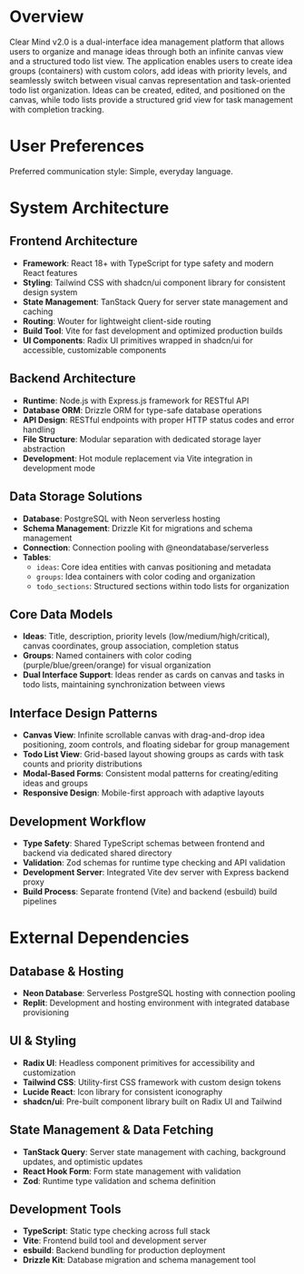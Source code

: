 # Overview

Clear Mind v2.0 is a dual-interface idea management platform that allows users to organize and manage ideas through both an infinite canvas view and a structured todo list view. The application enables users to create idea groups (containers) with custom colors, add ideas with priority levels, and seamlessly switch between visual canvas representation and task-oriented todo list organization. Ideas can be created, edited, and positioned on the canvas, while todo lists provide a structured grid view for task management with completion tracking.

# User Preferences

Preferred communication style: Simple, everyday language.

# System Architecture

## Frontend Architecture
- **Framework**: React 18+ with TypeScript for type safety and modern React features
- **Styling**: Tailwind CSS with shadcn/ui component library for consistent design system
- **State Management**: TanStack Query for server state management and caching
- **Routing**: Wouter for lightweight client-side routing
- **Build Tool**: Vite for fast development and optimized production builds
- **UI Components**: Radix UI primitives wrapped in shadcn/ui for accessible, customizable components

## Backend Architecture
- **Runtime**: Node.js with Express.js framework for RESTful API
- **Database ORM**: Drizzle ORM for type-safe database operations
- **API Design**: RESTful endpoints with proper HTTP status codes and error handling
- **File Structure**: Modular separation with dedicated storage layer abstraction
- **Development**: Hot module replacement via Vite integration in development mode

## Data Storage Solutions
- **Database**: PostgreSQL with Neon serverless hosting
- **Schema Management**: Drizzle Kit for migrations and schema management
- **Connection**: Connection pooling with @neondatabase/serverless
- **Tables**: 
  - `ideas`: Core idea entities with canvas positioning and metadata
  - `groups`: Idea containers with color coding and organization
  - `todo_sections`: Structured sections within todo lists for organization

## Core Data Models
- **Ideas**: Title, description, priority levels (low/medium/high/critical), canvas coordinates, group association, completion status
- **Groups**: Named containers with color coding (purple/blue/green/orange) for visual organization
- **Dual Interface Support**: Ideas render as cards on canvas and tasks in todo lists, maintaining synchronization between views

## Interface Design Patterns
- **Canvas View**: Infinite scrollable canvas with drag-and-drop idea positioning, zoom controls, and floating sidebar for group management
- **Todo List View**: Grid-based layout showing groups as cards with task counts and priority distributions
- **Modal-Based Forms**: Consistent modal patterns for creating/editing ideas and groups
- **Responsive Design**: Mobile-first approach with adaptive layouts

## Development Workflow
- **Type Safety**: Shared TypeScript schemas between frontend and backend via dedicated shared directory
- **Validation**: Zod schemas for runtime type checking and API validation
- **Development Server**: Integrated Vite dev server with Express backend proxy
- **Build Process**: Separate frontend (Vite) and backend (esbuild) build pipelines

# External Dependencies

## Database & Hosting
- **Neon Database**: Serverless PostgreSQL hosting with connection pooling
- **Replit**: Development and hosting environment with integrated database provisioning

## UI & Styling
- **Radix UI**: Headless component primitives for accessibility and customization
- **Tailwind CSS**: Utility-first CSS framework with custom design tokens
- **Lucide React**: Icon library for consistent iconography
- **shadcn/ui**: Pre-built component library built on Radix UI and Tailwind

## State Management & Data Fetching
- **TanStack Query**: Server state management with caching, background updates, and optimistic updates
- **React Hook Form**: Form state management with validation
- **Zod**: Runtime type validation and schema definition

## Development Tools
- **TypeScript**: Static type checking across full stack
- **Vite**: Frontend build tool and development server
- **esbuild**: Backend bundling for production deployment
- **Drizzle Kit**: Database migration and schema management tool